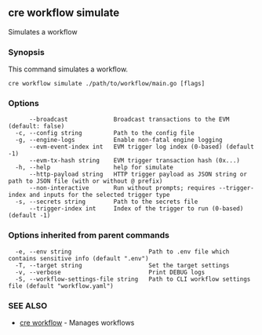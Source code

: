 ## cre workflow simulate

Simulates a workflow

### Synopsis

This command simulates a workflow.

```
cre workflow simulate ./path/to/workflow/main.go [flags]
```

### Options

```
      --broadcast             Broadcast transactions to the EVM (default: false)
  -c, --config string         Path to the config file
  -g, --engine-logs           Enable non-fatal engine logging
      --evm-event-index int   EVM trigger log index (0-based) (default -1)
      --evm-tx-hash string    EVM trigger transaction hash (0x...)
  -h, --help                  help for simulate
      --http-payload string   HTTP trigger payload as JSON string or path to JSON file (with or without @ prefix)
      --non-interactive       Run without prompts; requires --trigger-index and inputs for the selected trigger type
  -s, --secrets string        Path to the secrets file
      --trigger-index int     Index of the trigger to run (0-based) (default -1)
```

### Options inherited from parent commands

```
  -e, --env string                      Path to .env file which contains sensitive info (default ".env")
  -T, --target string                   Set the target settings
  -v, --verbose                         Print DEBUG logs
  -S, --workflow-settings-file string   Path to CLI workflow settings file (default "workflow.yaml")
```

### SEE ALSO

* [cre workflow](cre_workflow.md)	 - Manages workflows

